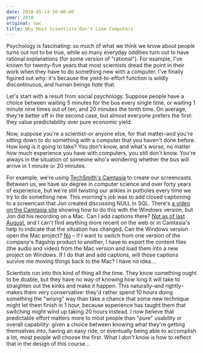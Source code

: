 ```yaml
---
date: 2010-05-14 10:00:00
year: 2010
original: swc
title: Why Most Scientists Don't Like Computers
---
```

<p>Psychology is fascinating: so much of what we think we know about people turns out not to be true, while so many everyday oddities turn out to have rational explanations (for some version of "rational"). For example, I've known for twenty-five years that most scientists dread the point in their work when they have to do something new with a computer. I've finally figured out why: it's because the yield-to-effort function is wildly discontinuous, and human beings <em>hate</em> that.</p>
<p>Let's start with a result from social psychology. Suppose people have a choice between waiting 5 minutes for the bus every single time, or waiting 1 minute nine times out of ten, and 20 minutes the tenth time. On average, they're better off in the second case, but almost everyone prefers the first: they value predictability over pure economic yield.</p>
<p>Now, suppose you're a scientist–or anyone else, for that matter–and you're sitting down to do something with a computer that you haven't done before. How long is it going to take? You don't know, and what's worse, no matter how much experience you have with computers, you <em>still</em> don't know. You're always in the situation of someone who's wondering whether the bus will arrive in 1 minute or 20 minutes.</p>
<p>For example, we're using <a href="http://www.techsmith.com/camtasia.asp">TechSmith's Camtasia</a> to create our screencasts. Between us, we have six degree in computer science and over forty years of experience, but we're still twisting our ankles in potholes every time we try to do something new. This morning's job was to add closed captioning to a screencast that Jon created discussing NULL in SQL. There's <a href="http://www.techsmith.com/learn/camtasia/5/editing/add-captions.asp">a video on the Camtasia site</a> showing how to do this with the Windows version, but Jon did his recording on a Mac. Can I add captions there? <a href="http://edublog.techsmith.com/2009/08/camtasia-for-the-mac-is-here.html#comment-445560">Not as of last August</a>, and I can't find anything more recent on the web or in Camtasia's help to indicate that the situation has changed. Can the Windows version open the Mac project? <a href="http://techsmith.custhelp.com/cgi-bin/techsmith.cfg/php/enduser/std_adp.php?p_faqid=2188">No</a> – if I want to switch from one version of the company's flagship product to another, I have to export the content files (the audio and video) from the Mac version and load them into a new project on Windows. If I do that and add captions, will those captions survive me moving things back to the Mac? I have no idea…</p>
<p>Scientists run into this kind of thing all the time. They know something ought to be doable, but they have no way of knowing how long it will take to straighten out the kinks and make it happen. This naturally–and rightly–makes them very conservative: they'd rather spend 10 hours doing something the "wrong" way than take a chance that some new technique might let them finish in 1 hour, because experience has taught them that switching might wind up taking 20 hours instead. I now believe that predictable effort matters more to most people than "pure" usability or overall capability: given a choice between knowing what they're getting themselves into, having an easy ride, or eventually being able to accomplish a lot, most people will choose the first. What I <em>don't</em> know is how to reflect that in the design of this course…</p>
